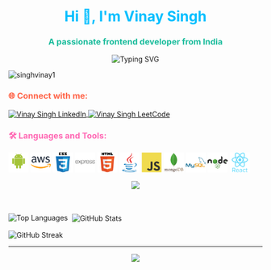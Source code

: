<h1 align="center" style="color:#00bfff;">Hi 👋, I'm Vinay Singh</h1>
<h3 align="center" style="color:#1abc9c;">A passionate frontend developer from India</h3>

<p align="center">
  <img src="https://readme-typing-svg.herokuapp.com?font=Fira+Code&size=22&pause=1000&color=00bfff&center=true&vCenter=true&width=435&lines=Frontend+Developer;JavaScript+%7C+React+%7C+Node.js+Lover;Problem+Solver+%26+Tech+Enthusiast" alt="Typing SVG" />
</p>

<p align="left">
  <img src="https://komarev.com/ghpvc/?username=singhvinay1&label=Profile%20views&color=00bfff&style=flat" alt="singhvinay1" />
</p>

<h3 align="left" style="color:#ff6347;">🌐 Connect with me:</h3>
<p align="left">
  <a href="https://www.linkedin.com/in/vinay-singh-8829a322a/" target="blank">
    <img align="center" src="https://raw.githubusercontent.com/rahuldkjain/github-profile-readme-generator/master/src/images/icons/Social/linked-in-alt.svg" alt="Vinay Singh LinkedIn" height="30" width="40" />
  </a>
  <a href="https://leetcode.com/u/vinaysinghchahar/" target="blank">
    <img align="center" src="https://raw.githubusercontent.com/rahuldkjain/github-profile-readme-generator/master/src/images/icons/Social/leet-code.svg" alt="Vinay Singh LeetCode" height="30" width="40" />
  </a>
</p>

<h3 align="left" style="color:#ff69b4;">🛠️ Languages and Tools:</h3>
<p align="left">
  <a href="https://developer.android.com" target="_blank"><img src="https://raw.githubusercontent.com/devicons/devicon/master/icons/android/android-original-wordmark.svg" width="40" height="40"/></a>
  <a href="https://aws.amazon.com" target="_blank"><img src="https://raw.githubusercontent.com/devicons/devicon/master/icons/amazonwebservices/amazonwebservices-original-wordmark.svg" width="40" height="40"/></a>
  <a href="https://www.w3schools.com/css/" target="_blank"><img src="https://raw.githubusercontent.com/devicons/devicon/master/icons/css3/css3-original-wordmark.svg" width="40" height="40"/></a>
  <a href="https://expressjs.com" target="_blank"><img src="https://raw.githubusercontent.com/devicons/devicon/master/icons/express/express-original-wordmark.svg" width="40" height="40"/></a>
  <a href="https://www.w3.org/html/" target="_blank"><img src="https://raw.githubusercontent.com/devicons/devicon/master/icons/html5/html5-original-wordmark.svg" width="40" height="40"/></a>
  <a href="https://www.java.com" target="_blank"><img src="https://raw.githubusercontent.com/devicons/devicon/master/icons/java/java-original.svg" width="40" height="40"/></a>
  <a href="https://developer.mozilla.org/en-US/docs/Web/JavaScript" target="_blank"><img src="https://raw.githubusercontent.com/devicons/devicon/master/icons/javascript/javascript-original.svg" width="40" height="40"/></a>
  <a href="https://www.mongodb.com/" target="_blank"><img src="https://raw.githubusercontent.com/devicons/devicon/master/icons/mongodb/mongodb-original-wordmark.svg" width="40" height="40"/></a>
  <a href="https://www.mysql.com/" target="_blank"><img src="https://raw.githubusercontent.com/devicons/devicon/master/icons/mysql/mysql-original-wordmark.svg" width="40" height="40"/></a>
  <a href="https://nodejs.org" target="_blank"><img src="https://raw.githubusercontent.com/devicons/devicon/master/icons/nodejs/nodejs-original-wordmark.svg" width="40" height="40"/></a>
  <a href="https://reactjs.org/" target="_blank"><img src="https://raw.githubusercontent.com/devicons/devicon/master/icons/react/react-original-wordmark.svg" width="40" height="40"/></a>
</p>

<p align="center">
  <img src="https://cdn.dribbble.com/users/1162077/screenshots/3848914/programmer.gif" width="400" />
</p>

<br/>

<p>
  <img align="left" src="https://github-readme-stats.vercel.app/api/top-langs?username=singhvinay1&show_icons=true&locale=en&layout=compact&theme=tokyonight" alt="Top Languages" />
</p>

<p>&nbsp;
  <img align="center" src="https://github-readme-stats.vercel.app/api?username=singhvinay1&show_icons=true&locale=en&theme=tokyonight" alt="GitHub Stats" />
</p>

<p>
  <img align="center" src="https://github-readme-streak-stats.herokuapp.com/?user=singhvinay1&theme=tokyonight" alt="GitHub Streak" />
</p>

---

<p align="center">
  <img src="https://user-images.githubusercontent.com/10498744/210157572-1fca0242-8af2-46a6-bfa3-666ffd40ebde.svg" />
</p>
